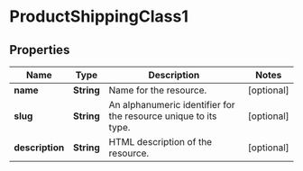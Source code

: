 

# ProductShippingClass1


## Properties

Name | Type | Description | Notes
------------ | ------------- | ------------- | -------------
**name** | **String** | Name for the resource. |  [optional]
**slug** | **String** | An alphanumeric identifier for the resource unique to its type. |  [optional]
**description** | **String** | HTML description of the resource. |  [optional]



